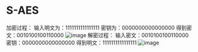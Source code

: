 # S-AES
加密过程：
输入明文为：1111111111111111 密钥为：0000000000000000
得到密文：0010100100110000
![image](https://github.com/KJXAZ/S-AES/assets/147601200/8ad77f03-e5cb-4664-a849-e090248fdffc)
解密过程：
输入密文：0010100100110000 密钥：0000000000000000
得到明文：1111111111111111
![image](https://github.com/KJXAZ/S-AES/assets/147601200/633b9dc5-1c5b-41f9-8aea-929957f44e30)

